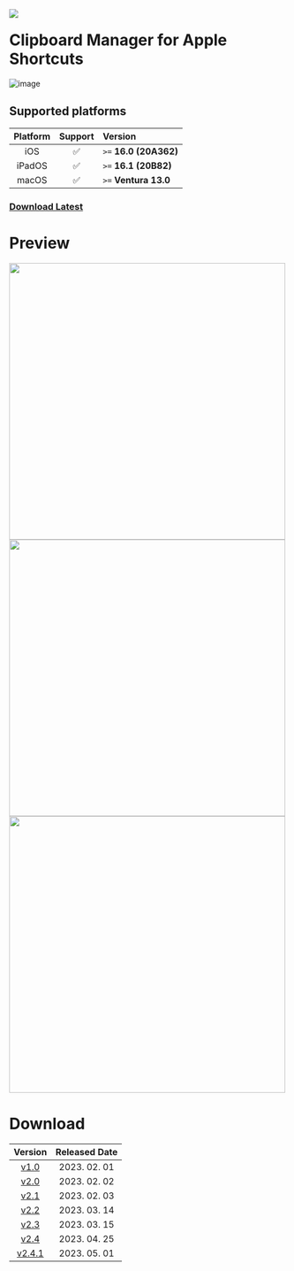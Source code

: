 <img align=left src="https://hits.seeyoufarm.com/api/count/incr/badge.svg?url=https%3A%2F%2Fgithub.com%2FEliF-Lee%2FEliF-Lee&count_bg=%23000000&title_bg=%23000000&icon=github.svg&icon_color=%23FFFFFF&title=Github&edge_flat=false" />

# Clipboard Manager for Apple Shortcuts
![image](https://user-images.githubusercontent.com/66173558/225175694-1491bf36-02d5-4ed2-9c7b-739e02e8857a.png)


## Supported platforms

| Platform | Support | Version |
|:------:|:--------:|:---------|
| iOS | ✅ | `>=` **16.0 (20A362)** |
| iPadOS | ✅ | `>=` **16.1 (20B82)** |
| macOS | ✅ | `>=` **Ventura 13.0** |


### [Download Latest](https://github.com/Clipboard-Manager/Clipboard-Manager/releases/latest)


# Preview

<img src="https://user-images.githubusercontent.com/66173558/225060735-116c8ded-5f33-4828-9301-96c504fc0613.png" width="500">

<img src="https://user-images.githubusercontent.com/66173558/225175840-8ac48218-3f1d-4409-b9aa-0632f8a973ca.png" width="500">

<img src="https://user-images.githubusercontent.com/66173558/225197486-8ff7aa91-eb87-4047-807c-cbe30b9c4192.png" width="500">



# Download

| Version | Released Date |
| :-------------: | :-------------: |
| [v1.0](https://github.com/otlus/Clipboard-Manager/releases/tag/v1.0) | 2023. 02. 01 |
| [v2.0](https://github.com/otlus/Clipboard-Manager/releases/tag/v2.0) | 2023. 02. 02 |
| [v2.1](https://github.com/otlus/Clipboard-Manager/releases/tag/v2.1) | 2023. 02. 03 |
| [v2.2](https://github.com/otlus/Clipboard-Manager/releases/tag/v2.2) | 2023. 03. 14 |
| [v2.3](https://github.com/otlus/Clipboard-Manager/releases/tag/v2.3) | 2023. 03. 15 |
| [v2.4](https://github.com/otlus/Clipboard-Manager/releases/tag/v2.4) | 2023. 04. 25 |
| [v2.4.1](https://github.com/otlus/Clipboard-Manager/releases/tag/v2.4.1) | 2023. 05. 01 |
